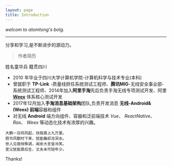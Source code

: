 ```yaml
---
layout: page
title: Introduction
---
```


*welcom to atomtong's bolg*.

-----
分享和学习,是不断进步的源动力。

> 作者简历

姓名童华兵 籍贯四川
* 2010 年毕业于四川大学计算机学院-计算机科学与技术专业(本科)
* 曾就职于 **TP-Link** -质量线担任系统测试工程师、**腾讯MIG**-无线安全事业部-系统测试工程师、2014年加入**阿里手淘**先后负责手淘无线专项测试开发、阿里 **[Weex](http://weex.alibaba-inc.com/)** 体系核心测试开发
* 2017年12月加入**手淘消息基础架构**团队,负责开发消息 **无线-Android&(Weex) 前端**容器和组件
* 对无线 **Android** 端方向组件、容器和泛前端技术 *Vue*、 *ReactNative*、 *Rax*、 *Weex* 等动态化技术有浓厚的兴趣。 


```
大鹏一日同风起，扶摇直上九万里。
假令风歇时下来，犹能簸却沧溟水。
世人见我恒殊调，闻余大言皆冷笑。
宣父犹能畏后生，丈夫未可轻年少。

```

Thanks!
